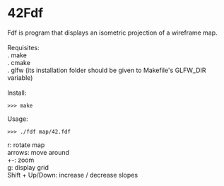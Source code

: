 # 42Fdf

Fdf is program that displays an isometric projection of a wireframe map.<br>
<br>
Requisites:<br>
. make<br>
. cmake<br>
. glfw (its installation folder should be given to Makefile's GLFW_DIR variable)<br>
<br>
Install:<br>
```
>>> make
```

Usage:<br>
```
>>> ./fdf map/42.fdf
```
r: rotate map<br>
arrows: move around<br>
+-: zoom<br>
g: display grid<br>
Shift + Up/Down: increase / decrease slopes<br>
